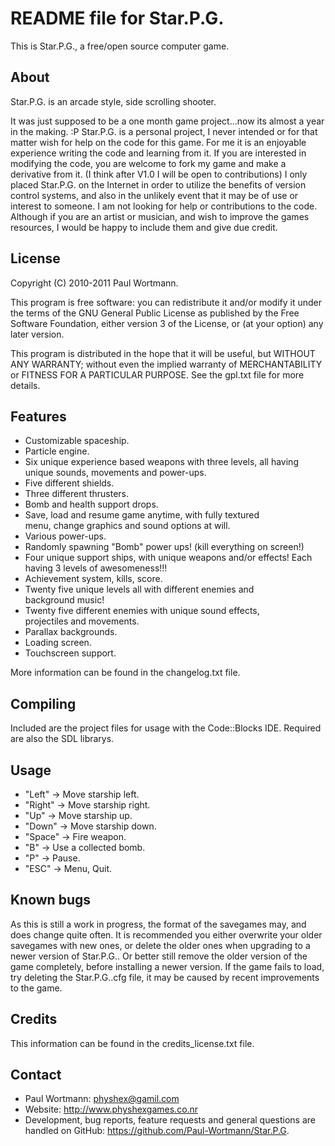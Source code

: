 README file for Star.P.G.
=============================

This is Star.P.G., a free/open source computer game.

About
-----
Star.P.G. is an arcade style, side scrolling shooter.

It was just supposed to be a one month game project...now its almost a year in the making. :P
Star.P.G. is a personal project, I never intended or for that matter wish for help on the code for this game. 
For me it is an enjoyable experience writing the code and learning from it.
If you are interested in modifying the code, you are welcome to fork my game and make a derivative from it. (I think after V1.0 I will be open to contributions)
I only placed Star.P.G. on the Internet in order to utilize the benefits of version control systems, and also in the unlikely event that it may be of use or interest to someone.
I am not looking for help or contributions to the code. 
Although if you are an artist or musician, and wish to improve the games resources, I would be happy to include them and give due credit.

License
-------
Copyright (C) 2010-2011 Paul Wortmann.

This program is free software: you can redistribute it and/or modify it under
the terms of the GNU General Public License as published by the Free Software
Foundation, either version 3 of the License, or (at your option) any later
version. 

This program is distributed in the hope that it will be useful, but WITHOUT ANY
WARRANTY; without even the implied warranty of MERCHANTABILITY or FITNESS FOR A
PARTICULAR PURPOSE.  See the gpl.txt file for more details. 

Features
--------
- Customizable spaceship.
- Particle engine.
- Six unique experience based weapons with three levels, all
  having unique sounds, movements and power-ups.
- Five different shields.
- Three different thrusters.
- Bomb and health support drops.
- Save, load and resume game anytime, with fully textured    
  menu, change graphics and sound options at will.
- Various power-ups.
- Randomly spawning "Bomb"  power ups! (kill everything on screen!)
- Four unique support ships, with unique weapons and/or effects!
   Each having 3 levels of awesomeness!!!
- Achievement system, kills, score.
- Twenty five unique levels all with different enemies and      
   background music!
- Twenty five different enemies with unique sound effects,    
  projectiles and movements.
- Parallax backgrounds.
- Loading screen.
- Touchscreen support.

More information can be found in the changelog.txt file.

Compiling
---------
Included are the project files for usage with the Code::Blocks IDE.
Required are also the SDL librarys.

Usage
-----
- "Left"    ->    Move starship left.
- "Right"   ->    Move starship right.
- "Up"      ->    Move starship up.
- "Down"    ->    Move starship down.
- "Space"   ->    Fire weapon.
- "B"       ->    Use a collected bomb.
- "P"       ->    Pause.
- "ESC"	    ->    Menu, Quit.

Known bugs
----------
As this is still a work in progress, the format of the savegames may, and does change quite often.
It is recommended you either overwrite your older savegames with new ones, or delete the older ones when upgrading to a newer version of Star.P.G..
Or better still remove the older version of the game completely, before installing a newer version.
If the game fails to load, try deleting the Star.P.G..cfg file, it may be caused by recent improvements to the game.

Credits
-------
This information can be found in the credits_license.txt file.

Contact
-------
- Paul Wortmann: physhex@gamil.com
- Website: http://www.physhexgames.co.nr
- Development, bug reports, feature requests and general questions are handled on GitHub: https://github.com/Paul-Wortmann/Star.P.G.

